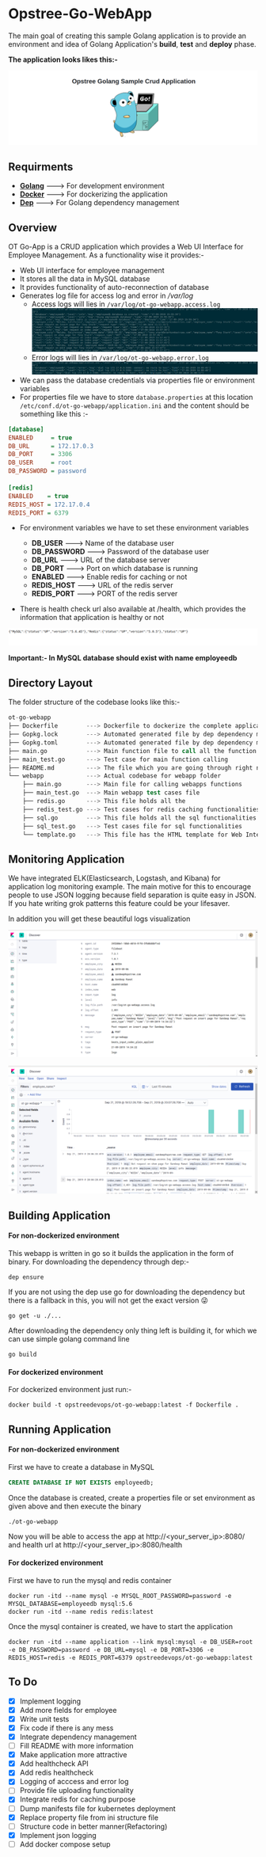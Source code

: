 # Opstree-Go-WebApp

The main goal of creating this sample Golang application is to provide an environment and idea of Golang Application's **build**, **test** and **deploy** phase.

**The application looks likes this:-**

![](./img/ot-go-webapp.png)

## Requirments

- **[Golang](https://golang.org/)** ---> For development environment
- **[Docker](https://www.docker.com/)** ---> For dockerizing the application
- **[Dep](https://github.com/golang/dep)** ---> For Golang dependency management

## Overview

OT Go-App is a CRUD application which provides a Web UI Interface for Employee Management. As a functionality wise it provides:- 

- Web UI interface for employee management
- It stores all the data in MySQL database
- It provides functionality of auto-reconnection of database
- Generates log file for access log and error in */var/log*
    - Access logs will lies in `/var/log/ot-go-webapp.access.log`
![](./img/ot-go-webapp-logging.png)
    - Error logs will lies in `/var/log/ot-go-webapp.error.log`
![](./img/ot-go-webapp-error.png)
- We can pass the database credentials via properties file or environment variables
- For properties file we have to store `database.properties` at this location `/etc/conf.d/ot-go-webapp/application.ini` and the content should be something like this :-

```ini
[database]
ENABLED     = true
DB_URL      = 172.17.0.3
DB_PORT     = 3306
DB_USER     = root
DB_PASSWORD = password

[redis]
ENABLED    = true
REDIS_HOST = 172.17.0.4
REDIS_PORT = 6379
```

- For environment variables we have to set these environment variables
    - **DB_USER** ---> Name of the database user
    - **DB_PASSWORD** ---> Password of the database user
    - **DB_URL** ---> URL of the database server
    - **DB_PORT** ---> Port on which database is running
    - **ENABLED** ---> Enable redis for caching or not
    - **REDIS_HOST** ---> URL of the redis server
    - **REDIS_PORT** ---> PORT of the redis server

- There is health check url also available at /health, which provides the information that application is healthy or not

![](./img/healthcheck.png)

**Important:- In MySQL database should exist with name employeedb**

## Directory Layout

The folder structure of the codebase looks like this:-

```s
ot-go-webapp
├── Dockerfile        ---> Dockerfile to dockerize the complete application
├── Gopkg.lock        ---> Automated generated file by dep dependency manager
├── Gopkg.toml        ---> Automated generated file by dep dependency manager
├── main.go           ---> Main function file to call all the function
├── main_test.go      ---> Test case for main function calling
├── README.md         ---> The file which you are going through right now
└── webapp            ---> Actual codebase for webapp folder
    ├── main.go       ---> Main file for calling webapps functions
    ├── main_test.go  ---> Main webapp test cases file
    ├── redis.go      ---> This file holds all the 
    ├── redis_test.go ---> Test cases for redis caching functionalities
    ├── sql.go        ---> This file holds all the sql functionalities related stuff
    ├── sql_test.go   ---> Test cases file for sql functionalities
    └── template.go   ---> This file has the HTML template for Web Interface
```

## Monitoring Application

We have integrated ELK(Elasticsearch, Logstash, and Kibana) for application log monitoring example. The main motive for this to encourage people to use JSON logging because field separation is quite easy in JSON. If you hate writing grok patterns this feature could be your lifesaver.

In addition you will get these beautiful logs visualization

![](./img/kibana1.png)

![](./img/kibana2.png)

## Building Application

#### For non-dockerized environment

This webapp is written in go so it builds the application in the form of binary. For downloading the dependency through dep:-

```shell
dep ensure
```

If you are not using the dep use go for downloading the dependency but there is a fallback in this, you will not get the exact version :stuck_out_tongue_winking_eye:

```shell
go get -u ./...
```

After downloading the dependency only thing left is building it, for which we can use simple golang command line

```shell
go build
```

#### For dockerized environment

For dockerized environment just run:-

```shell
docker build -t opstreedevops/ot-go-webapp:latest -f Dockerfile .
```

## Running Application

#### For non-dockerized environment

First we have to create a database in MySQL

```sql
CREATE DATABASE IF NOT EXISTS employeedb;
```

Once the database is created, create a properties file or set environment as given above and then execute the binary

```shell
./ot-go-webapp
```

Now you will be able to access the app at http://<your_server_ip>:8080/ and health url at http://<your_server_ip>:8080/health

#### For dockerized environment

First we have to run the mysql and redis container

```shell
docker run -itd --name mysql -e MYSQL_ROOT_PASSWORD=password -e MYSQL_DATABASE=employeedb mysql:5.6
docker run -itd --name redis redis:latest
```

Once the mysql container is created, we have to start the application

```shell
docker run -itd --name application --link mysql:mysql -e DB_USER=root -e DB_PASSWORD=password -e DB_URL=mysql -e DB_PORT=3306 -e REDIS_HOST=redis -e REDIS_PORT=6379 opstreedevops/ot-go-webapp:latest
```

## To Do
- [X] Implement logging
- [X] Add more fields for employee
- [X] Write unit tests
- [X] Fix code if there is any mess
- [X] Integrate dependency management
- [ ] Fill README with more information
- [X] Make application more attractive
- [X] Add healthcheck API
- [X] Add redis healthcheck
- [X] Logging of acccess and error log
- [ ] Provide file uploading functionality
- [X] Integrate redis for caching purpose
- [ ] Dump manifests file for kubernetes deployment
- [X] Replace property file from ini structure file
- [ ] Structure code in better manner(Refactoring)
- [X] Implement json logging
- [ ] Add docker compose setup
